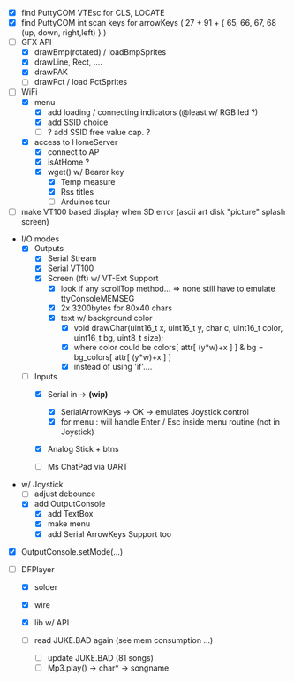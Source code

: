  - [x] find PuttyCOM VTEsc for CLS, LOCATE
 - [x] find PuttyCOM int scan keys for arrowKeys ( 27 + 91 + { 65, 66, 67, 68 (up, down, right,left) } )
 - [ ] GFX API
     - [x] drawBmp(rotated) / loadBmpSprites
     - [x] drawLine, Rect, ....
     - [x] drawPAK
     - [ ] drawPct / load PctSprites
 - [ ] WiFi
    - [x] menu
       - [x] add loading / connecting indicators (@least w/ RGB led ?)
       - [x] add SSID choice
       - [ ] ? add SSID free value cap. ?
    - [x] access to HomeServer
       - [x] connect to AP
       - [x] isAtHome ?
       - [x] wget() w/ Bearer key
          - [x] Temp measure
          - [x] Rss titles
          - [ ] Arduinos tour
 - [ ] make VT100 based display when SD error (ascii art disk "picture"
   splash screen)
 - I/O modes
   - [x] Outputs
     - [x] Serial Stream
     - [x] Serial VT100
     - [x] Screen (tft) w/ VT-Ext Support
       - [x] look if any scrollTop method... => none still have to emulate ttyConsoleMEMSEG
       - [x] 2x 3200bytes for 80x40 chars
       - [x] text w/ background color
         - [x] void drawChar(uint16_t x, uint16_t y, char c, uint16_t color, uint16_t bg, uint8_t size);
         - [x] where color could be colors[ attr[ (y\*w)+x ] ] & bg = bg_colors[ attr[ (y*w)+x ] ]
         - [x] instead of using 'if'....
   - [ ] Inputs
     - [x] Serial in -> **(wip)**
       - [x] SerialArrowKeys -> OK -> emulates Joystick control
       - [x] for menu : will handle Enter / Esc inside menu routine (not in Joystick)
     - [x] Analog Stick + btns
     - [ ] Ms ChatPad via UART


 - w/ Joystick
    - [ ] adjust debounce
    - [x] add OutputConsole
      - [x] add TextBox
      - [x] make menu
      - [x] add Serial ArrowKeys Support too
 - [x] OutputConsole.setMode(...)
 - [ ] DFPlayer

     - [x] solder
     - [x] wire
     - [x] lib w/ API
     - [ ] read JUKE.BAD again (see mem consumption ...)

         - [ ] update JUKE.BAD (81 songs)
         - [ ] Mp3.play() -> char* -> songname